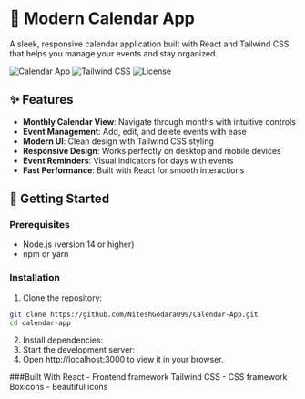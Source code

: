 # 📅 Modern Calendar App

A sleek, responsive calendar application built with React and Tailwind CSS that helps you manage your events and stay organized.

![Calendar App](https://img.shields.io/badge/React-19.1.0-blue) ![Tailwind CSS](https://img.shields.io/badge/Tailwind-CSS-38B2AC) ![License](https://img.shields.io/badge/License-MIT-green)

## ✨ Features

- **Monthly Calendar View**: Navigate through months with intuitive controls
- **Event Management**: Add, edit, and delete events with ease
- **Modern UI**: Clean design with Tailwind CSS styling
- **Responsive Design**: Works perfectly on desktop and mobile devices
- **Event Reminders**: Visual indicators for days with events
- **Fast Performance**: Built with React for smooth interactions

## 🚀 Getting Started

### Prerequisites

- Node.js (version 14 or higher)
- npm or yarn

### Installation

1. Clone the repository:
```bash
git clone https://github.com/NiteshGodara099/Calendar-App.git
cd calendar-app
```
2. Install dependencies:
3. Start the development server:
4. Open http://localhost:3000 to view it in your browser.


###Built With
React - Frontend framework
Tailwind CSS - CSS framework
Boxicons - Beautiful icons
